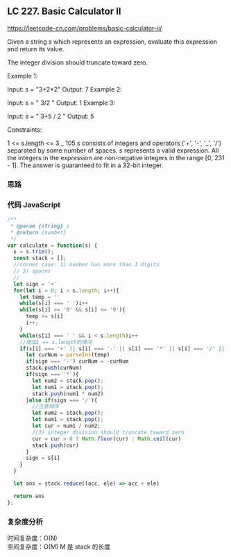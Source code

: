 ## LC 227. Basic Calculator II

https://leetcode-cn.com/problems/basic-calculator-ii/

Given a string s which represents an expression, evaluate this expression and return its value.

The integer division should truncate toward zero.

Example 1:

Input: s = "3+2\*2"
Output: 7
Example 2:

Input: s = " 3/2 "
Output: 1
Example 3:

Input: s = " 3+5 / 2 "
Output: 5

Constraints:

1 <= s.length <= 3 _ 105
s consists of integers and operators ('+', '-', '_', '/') separated by some number of spaces.
s represents a valid expression.
All the integers in the expression are non-negative integers in the range [0, 231 - 1].
The answer is guaranteed to fit in a 32-bit integer.

### 思路

### 代码 JavaScript

```JavaScript
/**
 * @param {string} s
 * @return {number}
 */
var calculate = function(s) {
  s = s.trim();
  const stack = [];
  //corner case: 1) number has more than 1 digits
  // 2) spaces
  //
  let sign = '+'
  for(let i = 0; i < s.length; i++){
    let temp = ''
    while(s[i] === ' ')i++
    while(s[i] >= '0' && s[i] <= '9'){
      temp += s[i]
      i++;
    }
    while(s[i] === ' ' && i < s.length)i++
    //增加i == s.length的情况
    if(s[i] === '+' || s[i] === '-' || s[i] === '*' || s[i] === '/' || i == s.length){
      let curNum = parseInt(temp)
      if(sign === '-') curNum = -curNum
      stack.push(curNum)
      if(sign === '*'){
        let num2 = stack.pop();
        let num1 = stack.pop();
        stack.push(num1 * num2)
      }else if(sign === '/'){
        //注意顺序
        let num2 = stack.pop();
        let num1 = stack.pop();
        let cur = num1 / num2;
        //3) integer division should truncate toward zero
        cur = cur > 0 ? Math.floor(cur) : Math.ceil(cur)
        stack.push(cur)
      }
      sign = s[i]
    }
  }

  let ans = stack.reduce((acc, ele) => acc + ele)

  return ans
};

```

### 复杂度分析

时间复杂度：O(N) </br>
空间复杂度：O(M) M 是 stack 的长度
